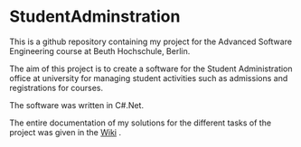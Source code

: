 # StudentAdminstration

This is a github repository containing my project for the Advanced Software Engineering course at Beuth Hochschule, Berlin.

The aim of this project is to create a software for the Student Administration office at university for managing student activities such as admissions and registrations for courses.

The software was written in C#.Net.

The entire documentation of my solutions for the different tasks of the project was given in the 
[Wiki](https://github.com/majidam20/StudentAdminstration/wiki) .


